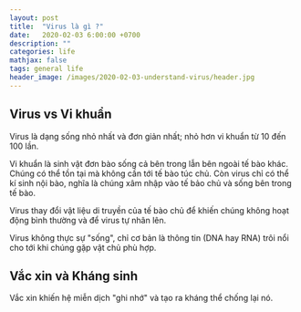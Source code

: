 ```yaml
---
layout: post
title:  "Virus là gì ?"
date:   2020-02-03 6:00:00 +0700
description: ""
categories: life 
mathjax: false
tags: general life
header_image: /images/2020-02-03-understand-virus/header.jpg
---
```


## Virus vs Vi khuẩn
Virus là dạng sống nhỏ nhất và đơn giản nhất; nhỏ hơn vi khuẩn từ 10 đến 100 lần. 

Vi khuẩn là sinh vật đơn bào sống cả bên trong lẫn bên ngoài tế bào khác. Chúng có thể tồn tại mà không cần tới tế bào túc chủ. Còn virus chỉ có thể kí sinh nội bào, nghĩa là chúng xâm nhập vào tế bảo chủ và sống bên trong tế bào. 

Virus thay đổi vật liệu di truyền của tế bào chủ để khiến chúng không hoạt động bình thường và để virus tự nhân lên.

Virus không thực sự "sống", chỉ cơ bản là thông tin (DNA hay RNA) trôi nổi cho tới khi chúng gặp vật chủ phù hợp.

## Vắc xin và Kháng sinh
Vắc xin khiến hệ miễn dịch "ghi nhớ" và tạo ra kháng thể chống lại nó.